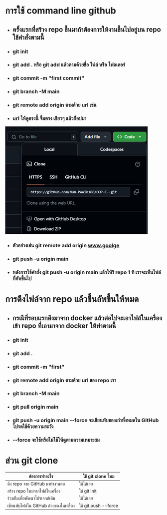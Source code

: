 # การใช้ command line github 
- ## ครั้งแรกที่สร้าง repo ขึ้นมาถ้าต้องการให้งานขึ้นไปอยู่บน repo ใช้คำสั่งตามนี้
- ### git init
- ### git add . หรือ git add แล้วตามด้วยชื่อ ไฟล์ หรือ โฟลเดอร์
- ### git commit -m "first commit"
- ### git branch -M main
- ### git remote add origin ตามด้วย url เช่น 
- ### url ให้ดูตรงนี้ จิ้มตรง เขียวๆ แล้วก็อปมา
![alt text](image.png)
- ### ตัวอย่างเช่น git remote add origin www.goolge
- ### git push -u origin main
- ### หลังการใช้คำสั่ง git push -u origin main แล้วให้รี repo 1 ที เราจะเห็นไฟล์ ที่อัพขึ้นไป

# การดึงไฟล์จาก repo แล้วขึ้นอัพขึ้นให้หมด
- ## กรณีที่รอบแรกดึงมาจาก docker แล้วต่อไปจะเอาไฟล์ในเครื่องเข้า repo ที่เอามาจาก docker ให้ทำตามนี้
- ### git init 
- ### git add .
- ### git commit -m "first"
- ### git remote add origin ตามด้วย url ของ repo เรา
- ### git branch -M main
- ### git pull origin main 
- ### git push -u origin main --force จะเขียนทับของเก่าทั้งหมดใน GitHub โปรดใช้ด้วยความระวัง
- ### --force จะใช้หรือไม่ใช้ให้ดูตามความเหมาะสม

# ส่วน git clone 

ต้องการทำอะไร | ใช้ git clone ไหม |
----- | ----- |
ดึง repo จาก GitHub มาทำงานต่อ | ใช้ได้เลย |
สร้าง repo ใหม่จากไฟล์ในเครื่อง	| ใช้ git init |
ร่วมทีมเพื่อพัฒนาโปรเจกต์เดิม	| ใช้ได้เลย |
เขียนทับไฟล์ใน GitHub ด้วยของในเครื่อง	|  ใช้ git push --force |